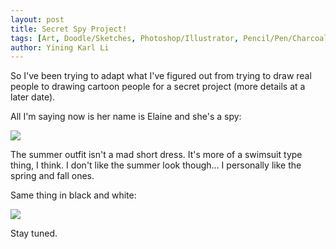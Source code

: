 ```yaml
---
layout: post
title: Secret Spy Project!
tags: [Art, Doodle/Sketches, Photoshop/Illustrator, Pencil/Pen/Charcoal/Paper]
author: Yining Karl Li
---
```


So I've been trying to adapt what I've figured out from trying to draw real people to drawing cartoon people for a secret project (more details at a later date).

All I'm saying now is her name is Elaine and she's a spy:

[![]({{site.url}}/content/images/2010/Mar/girlstudies_color.jpg)]({{site.url}}/content/images/2010/Mar/girlstudies_color.jpg)

The summer outfit isn't a mad short dress. It's more of a swimsuit type thing, I think. I don't like the summer look though... I personally like the spring and fall ones.

Same thing in black and white:

[![]({{site.url}}/content/images/2010/Mar/girlstudies.jpg)]({{site.url}}/content/images/2010/Mar/girlstudies.jpg)

Stay tuned.
